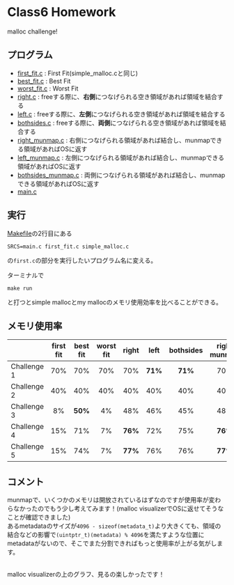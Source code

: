 # Class6 Homework
malloc challenge!

## プログラム
- [first_fit.c](https://github.com/koomin-1122/STEP/blob/main/class6/first_fit.c) : First Fit(simple_malloc.cと同じ)
- [best_fit.c](https://github.com/koomin-1122/STEP/blob/main/class6/best_fit.c) : Best Fit
- [worst_fit.c](https://github.com/koomin-1122/STEP/blob/main/class6/worst_fit.c) : Worst Fit
- [right.c](https://github.com/koomin-1122/STEP/blob/main/class6/right.c) : freeする際に、**右側**につなげられる空き領域があれば領域を結合する
- [left.c](https://github.com/koomin-1122/STEP/blob/main/class6/left.c) : freeする際に、**左側**につなげられる空き領域があれば領域を結合する
- [bothsides.c](https://github.com/koomin-1122/STEP/blob/main/class6/bothsides.c) : freeする際に、**両側**につなげられる空き領域があれば領域を結合する
- [right_munmap.c](https://github.com/koomin-1122/STEP/blob/main/class6/right_munmap.c) : 右側につなげられる領域があれば結合し、munmapできる領域があればOSに返す
- [left_munmap.c](https://github.com/koomin-1122/STEP/blob/main/class6/left_munmap.c) : 左側につなげられる領域があれば結合し、munmapできる領域があればOSに返す
- [bothsides_munmap.c](https://github.com/koomin-1122/STEP/blob/main/class6/bothsides_munmap.c) : 両側につなげられる領域があれば結合し、munmapできる領域があればOSに返す
- [main.c](https://github.com/koomin-1122/STEP/blob/main/class6/main.c) 


## 実行
[Makefile](https://github.com/koomin-1122/STEP/blob/main/class6/Makefile)の2行目にある
```
SRCS=main.c first_fit.c simple_malloc.c
```
の`first.c`の部分を実行したいプログラム名に変える。<br>

ターミナルで
```
make run
```
と打つとsimple mallocとmy mallocのメモリ使用効率を比べることができる。
<br>


## メモリ使用率
|        | first fit | best fit | worst fit | right | left | bothsides | right<br>munmap | left<br>munmap | bothsides<br>munmap |
| -------| :-------: | :-------:| :-------: | :---: | :--: |  :-------: | :-------: | :-------: | :-------: |
| Challenge 1 |70%|70%|70%|70%|**71%**|**71%**|70%|**71%**|**71%**|
| Challenge 2 |40%|40%|40%|40%|40%|40%|40%|40%|40%|
| Challenge 3 |8%|**50%**|4% |48%| 46%|45%|48%|46%|45%|
| Challenge 4 |15%|71%|7% |**76%**|72%|75%|**76%**|72%|75%|
| Challenge 5 |15% |74%|7%|**77%**|76%|76%|**77%**|76%|76%|


## コメント
munmapで、いくつかのメモリは開放されているはずなのですが使用率が変わらなかったのでもう少し考えてみます！(malloc visualizerでOSに返せてそうなことが確認できました)<br>
あるmetadataのサイズが`4096 - sizeof(metadata_t)`より大きくても、領域の結合などの影響で`(uintptr_t)(metadata) % 4096`を満たすような位置にmetadataがないので、そこでまた分割できればもっと使用率が上がる気がします。<br><br>

malloc visualizerの上のグラフ、見るの楽しかったです！

